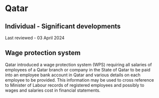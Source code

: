 # Qatar
## Individual - Significant developments
Last reviewed - 03 April 2024
## Wage protection system
Qatar introduced a wage protection system (WPS) requiring all salaries of employees of a Qatar branch or company in the State of Qatar to be paid into an employee bank account in Qatar and various details on each employee to be provided. This information may be used to cross reference to Minister of Labour records of registered employees and possibly to wages and salaries cost in financial statements.
